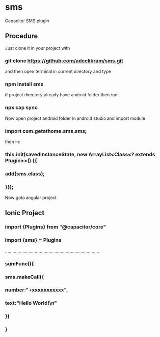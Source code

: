 # sms
Capacitor SMS plugin

## Procedure

Just clone it in your project with

### git clone https://github.com/adeelikram/sms.git

and then open terminal in current directory and type

### npm install sms 

if project directory already have android folder then 
run:

### npx cap sync

Now open project android folder in android studio 
and import module 

### import com.getathome.sms.sms;

then in:

### this.init(savedInstanceState, new ArrayList<Class<? extends Plugin>>() {{      
###   add(sms.class);    
### }});

Now goto angular project

## Ionic Project

### import {Plugins} from "@capacitor/core"
### import {sms} = Plugins
   ......................................
   .....................................

### sumFunc(){
### sms.makeCall({
###  number:"+xxxxxxxxxxx",
###  text:"Hello World!\n"
###  })
###  }








